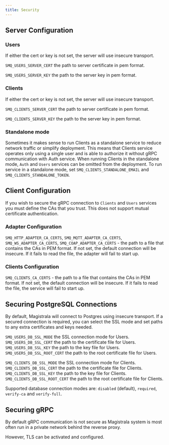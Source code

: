 ```yaml
---
title: Security
---
```



## Server Configuration

### Users

If either the cert or key is not set, the server will use insecure transport.

`SMQ_USERS_SERVER_CERT` the path to server certificate in pem format.

`SMQ_USERS_SERVER_KEY` the path to the server key in pem format.

### Clients

If either the cert or key is not set, the server will use insecure transport.

`SMQ_CLIENTS_SERVER_CERT` the path to server certificate in pem format.

`SMQ_CLIENTS_SERVER_KEY` the path to the server key in pem format.

### Standalone mode

Sometimes it makes sense to run Clients as a standalone service to reduce network traffic or simplify deployment. This means that Clients service operates only using a single user and is able to authorize it without gRPC communication with Auth service. When running Clients in the standalone mode, `Auth` and `Users` services can be omitted from the deployment.
To run service in a standalone mode, set `SMQ_CLIENTS_STANDALONE_EMAIL` and `SMQ_CLIENTS_STANDALONE_TOKEN`.

## Client Configuration

If you wish to secure the gRPC connection to `Clients` and `Users` services you must define the CAs that you trust. This does not support mutual certificate authentication.

### Adapter Configuration

`SMQ_HTTP_ADAPTER_CA_CERTS`, `SMQ_MQTT_ADAPTER_CA_CERTS`, `SMQ_WS_ADAPTER_CA_CERTS`, `SMQ_COAP_ADAPTER_CA_CERTS` - the path to a file that contains the CAs in PEM format. If not set, the default connection will be insecure. If it fails to read the file, the adapter will fail to start up.

### Clients Configuration

`SMQ_CLIENTS_CA_CERTS` - the path to a file that contains the CAs in PEM format. If not set, the default connection will be insecure. If it fails to read the file, the service will fail to start up.

## Securing PostgreSQL Connections

By default, Magistrala will connect to Postgres using insecure transport.
If a secured connection is required, you can select the SSL mode and set paths to any extra certificates and keys needed.

`SMQ_USERS_DB_SSL_MODE` the SSL connection mode for Users.
`SMQ_USERS_DB_SSL_CERT` the path to the certificate file for Users.
`SMQ_USERS_DB_SSL_KEY` the path to the key file for Users.
`SMQ_USERS_DB_SSL_ROOT_CERT` the path to the root certificate file for Users.

`SMQ_CLIENTS_DB_SSL_MODE` the SSL connection mode for Clients.
`SMQ_CLIENTS_DB_SSL_CERT` the path to the certificate file for Clients.
`SMQ_CLIENTS_DB_SSL_KEY` the path to the key file for Clients.
`SMQ_CLIENTS_DB_SSL_ROOT_CERT` the path to the root certificate file for Clients.

Supported database connection modes are: `disabled` (default), `required`, `verify-ca` and `verify-full`.

## Securing gRPC

By default gRPC communication is not secure as Magistrala system is most often run in a private network behind the reverse proxy.

However, TLS can be activated and configured.

